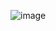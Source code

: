 ![image](https://user-images.githubusercontent.com/49730521/125184313-32037500-e23a-11eb-82c7-312c5c90b31f.png)
